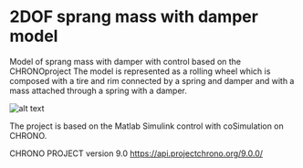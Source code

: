 # 2DOF sprang mass with damper model
Model of sprang mass with damper with control based on the CHRONOproject
The model is represented as a rolling wheel which is composed with a tire and rim connected by a spring and damper and with a mass attached through a spring with a damper.

![alt text](https://github.com/AlexProher/double_SDM/tree/main/Scheme.png?raw=true "Scheme of the model")

The project is based on the Matlab Simulink control with coSimulation on CHRONO.

CHRONO PROJECT version 9.0 
https://api.projectchrono.org/9.0.0/
